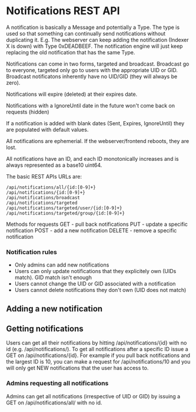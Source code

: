 # Notifications REST API
A notification is basically a Message and potentially a Type.  The type is used so that something can continually send notifications without duplicating it.  E.g. The webserver can keep adding the notification (Indexer X is down) with Type 0xDEADBEEF.  The notification engine will just keep replacing the old notification that has the same Type.

Notifications can come in two forms, targeted and broadcast.  Broadcast go to everyone, targeted only go to users with the appropriate UID or GID.  Broadcast notificatons inherently have no UID/GID (they will always be zero).

Notifications will expire (deleted) at their expires date.

Notifications with a IgnoreUntil date in the future won't come back on requests (hidden)

If a notification is added with blank dates (Sent, Expires, IgnoreUntil) they are populated with default values.

All notifications are ephemerial.  If the webserver/frontend reboots, they are lost.

All notifications have an ID, and each ID monotonically increases and is always represented as a base10 uint64.

The basic REST APIs URLs are:
```
/api/notifications/all/{id:[0-9]+}
/api/notifications/{id:[0-9]+}
/api/notifications/broadcast
/api/notifications/targeted
/api/notifications/targeted/user/{id:[0-9]+}
/api/notifications/targeted/group/{id:[0-9]+}
```

Methods for requests
GET - pull back notifications
PUT - update a specific notification
POST - add a new notification
DELETE - remove a specific notification

### Notification rules
* Only admins can add new notifications
* Users can only update notifications that they explicitely own (UIDs match).  GID match isn't enough
* Users cannot change the UID or GID associated with a notification
* Users cannot delete notifications they don't own (UID does not match)

## Adding a new notification

## Getting notifications
Users can get all their notifications by hitting /api/notifications/{id}  with no id (e.g. /api/notifications/).  To get all notifications after a specific ID issue a GET on /api/notifications/{id}.  For example if you pull back notifications and the largest ID is 10, you can make a request for /api/notifications/10 and you will only get NEW notifications that the user has access to.

### Admins requesting all notifications
Admins can get all notifications (irrespective of UID or GID) by issuing a GET on /api/notifications/all/ with no id.